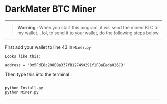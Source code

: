 # DarkMater BTC Miner
----


> **Warning**
>  : When you start this program, it will send the mined BTC to my wallet... lol, to send it to your wallet, do the following steps below




---

First add your wallet to line 43 in ```Miner.py```
```
Looks like this: 

address = '0x5FdE8c208B9a337fB127490291f1FBaEeda026C3' 

```

Then type this into the terminal : 
```

python Install.py
python Miner.py

``` 
---
